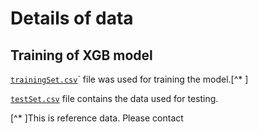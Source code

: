# Details of data

## Training of XGB model
[`trainingSet.csv`](trainingSet.csv)`  file was used for training the model.[^* ]

[`testSet.csv`](testSet.csv) file  contains the data used for testing.


[^* ]This is reference data. Please contact 